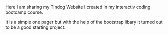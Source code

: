Here I am sharing my Tindog Website I created in my interactiv coding bootcamp course.

It is a simple one pager but with the help of the bootstrap libary it turned out to be a good starting project.


